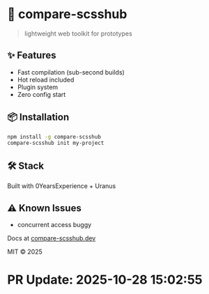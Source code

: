 # 🚀 compare-scsshub

> lightweight web toolkit for prototypes

## ✨ Features

- Fast compilation (sub-second builds)
- Hot reload included
- Plugin system
- Zero config start

## 📦 Installation

```bash
npm install -g compare-scsshub
compare-scsshub init my-project
```

## 🛠️ Stack

Built with 0YearsExperience + Uranus

## ⚠️ Known Issues

- concurrent access buggy

Docs at [compare-scsshub.dev](https://compare-scsshub.dev)

MIT © 2025

# PR Update: 2025-10-28 15:02:55
